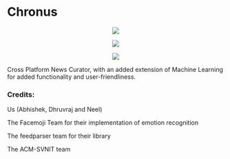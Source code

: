 <p align="center"><h1>Chronus</h1></p>
<p align="center"><img src="https://forthebadge.com/images/badges/made-with-python.svg"/></p>
<p align="center"><img src="https://forthebadge.com/images/badges/built-for-android.svg"/></p>
<p align="center"><img src="https://image.ibb.co/kh2Qz6/iconbeta.png"/></p>



Cross Platform News Curator, with an added extension of Machine Learning for added functionality and user-friendliness.
<h3>Credits:</h3>

Us (Abhishek, Dhruvraj and Neel)

The Facemoji Team for their implementation of emotion recognition

The feedparser team for their library

The ACM-SVNIT team
